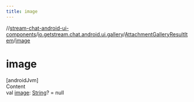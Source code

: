 ```yaml
---
title: image
---
```

//[stream-chat-android-ui-components](../../../index.md)/[io.getstream.chat.android.ui.gallery](../index.md)/[AttachmentGalleryResultItem](index.md)/[image](image.md)



# image  
[androidJvm]  
Content  
val [image](image.md): [String](https://kotlinlang.org/api/latest/jvm/stdlib/kotlin/-string/index.html)? = null  



